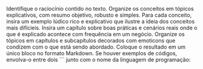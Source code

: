 Identifique o raciocínio contido no texto. Organize os conceitos em tópicos explicativos, com resumo objetivo, robusto e simples. Para cada conceito, insira um exemplo lúdico rico e explicativo que ilustre a ideia dos conceitos mais difícieis. Insira um capítulo sobre boas práticas e cenários reais onde o que é explicado acontece com frequência em um negócio. Organize os tópicos em capítulos e subcapítulos decorados com emoticons que condizem com o que está sendo abordado. Coloque o resultado em um único bloco no formato Markdown. Se houver exemplos de códigos, envolva-o entre dois ``` junto com o nome da linguagem de programação:

